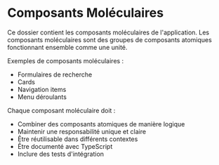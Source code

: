 # Composants Moléculaires

Ce dossier contient les composants moléculaires de l'application. Les composants moléculaires sont des groupes de composants atomiques fonctionnant ensemble comme une unité.

Exemples de composants moléculaires :
- Formulaires de recherche
- Cards
- Navigation items
- Menu déroulants

Chaque composant moléculaire doit :
- Combiner des composants atomiques de manière logique
- Maintenir une responsabilité unique et claire
- Être réutilisable dans différents contextes
- Être documenté avec TypeScript
- Inclure des tests d'intégration